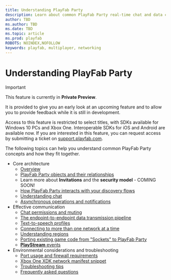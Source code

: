 ```yaml
---
title: Understanding PlayFab Party
description: Learn about common PlayFab Party real-time chat and data communication concepts.
author: TBD
ms.author: TBD
ms.date: TBD
ms.topic: article
ms.prod: playfab
ROBOTS: NOINDEX,NOFOLLOW
keywords: playfab, multiplayer, networking
---
```


# Understanding PlayFab Party

> [!IMPORTANT]
> This feature is currently in **Private Preview**.
>
> It is provided to give you an early look at an upcoming feature and to allow you to provide feedback while it is still in development.
>
> Access to this feature is restricted to select titles, with SDKs available for Windows 10 PCs and Xbox One. Interoperable SDKs for iOS and Android are available now. If you are interested in this feature, you can request access by submitting a ticket on [support.playfab.com](https://support.playfab.com/hc/en-us/requests/new).

The following topics can help you understand common PlayFab Party concepts and how they fit together.

* Core architecture
  * [Overview](understanding-party-overview.md)
  * [PlayFab Party objects and their relationships](understanding-party-objects.md)
  * Learn more about **Invitations** and the **security model** - COMING SOON!
  * [How PlayFab Party interacts with your discovery flows](understanding-party-discovery.md)
  * [Understanding chat](understanding-party-chat.md)
  * [Asynchronous operations and notifications](understanding-party-asynchronous-operations.md)
* Effective communication
  * [Chat permissions and muting](understanding-party-chat-permissions-and-muting.md)
  * [The endpoint-to-endpoint data transmission pipeline](understanding-party-endpoint-transmission.md)
  * [Text-to-speech profiles](understanding-party-text-to-speech-profiles.md)
  * [Connecting to more than one network at a time](understanding-party-multiple-networks.md)
  * [Understanding regions](understanding-party-regions.md)
  * [Porting existing game code from "Sockets" to PlayFab Party](party-porting-from-sockets.md)
  * [**PlayStream** events](party-playstream-events.md)
* Environmental considerations and troubleshooting
  * [Port usage and firewall requirements](understanding-party-port-usage.md)
  * [Xbox One XDK network manifest snippet](understanding-party-xbox-one-xdk-network-manifest.md)
  * [Troubleshooting tips](understanding-party-troubleshooting.md)
  * [Frequently asked questions](understanding-party-frequently-asked-questions.md)

